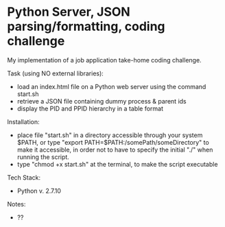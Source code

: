 # Python Server, JSON parsing/formatting, coding challenge

My implementation of a job application take-home coding challenge.

Task (using NO external libraries):

- load an index.html file on a Python web server using the command start.sh
- retrieve a JSON file containing dummy process & parent ids
- display the PID and PPID hierarchy in a table format


Installation:

- place file "start.sh" in a directory accessible through your system $PATH,
  or type "export PATH=$PATH:/somePath/someDirectory" to make it accessible,
  in order not to have to specify the initial "./" when running the script.
- type "chmod +x start.sh" at the terminal, to make the script executable

Tech Stack:

- Python v. 2.7.10


Notes:

- ??

 
